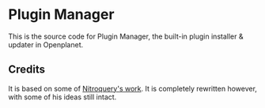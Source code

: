 # Plugin Manager
This is the source code for Plugin Manager, the built-in plugin installer & updater in Openplanet.

## Credits
It is based on some of [Nitroquery's work](https://github.com/nitroquery/PluginManager). It is completely rewritten however, with some of his ideas still intact.
